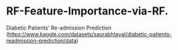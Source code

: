 # RF-Feature-Importance-via-RF.
Diabetic Patients' Re-admission Prediction (https://www.kaggle.com/datasets/saurabhtayal/diabetic-patients-readmission-prediction/data)
